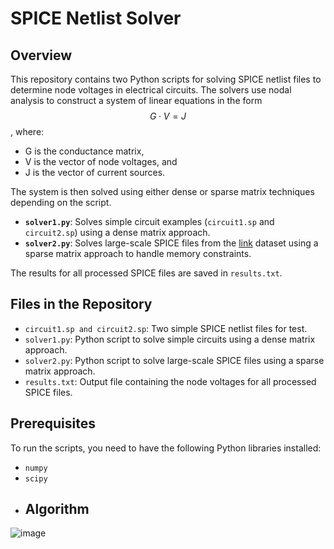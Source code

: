 # SPICE Netlist Solver
## Overview

This repository contains two Python scripts for solving SPICE netlist files to determine node voltages in electrical circuits. The solvers use nodal analysis to construct a system of linear equations in the form $$G \cdot V = J$$, where:

-  G is the conductance matrix,
-  V  is the vector of node voltages, and
-  J  is the vector of current sources.

The system is then solved using either dense or sparse matrix techniques depending on the script.

- **`solver1.py`**: Solves simple circuit examples (`circuit1.sp` and `circuit2.sp`) using a dense matrix approach.
- **`solver2.py`**: Solves large-scale SPICE files from the [link](https://github.com/ASU-VDA-Lab/ML-for-IR-drop/tree/main/benchmarks/real-circuit-data) dataset using a sparse matrix approach to handle memory constraints.

The results for all processed SPICE files are saved in `results.txt`.

## Files in the Repository

- `circuit1.sp and circuit2.sp`: Two simple SPICE netlist files for test.
- `solver1.py`: Python script to solve simple circuits using a dense matrix approach.
- `solver2.py`: Python script to solve large-scale SPICE files using a sparse matrix approach.
- `results.txt`: Output file containing the node voltages for all processed SPICE files.

## Prerequisites

To run the scripts, you need to have the following Python libraries installed:

- `numpy`
- `scipy`
- ## Algorithm
![image](https://github.com/user-attachments/assets/9e76e71e-c8b2-49f6-b2a4-f82ebadc0c1f)
